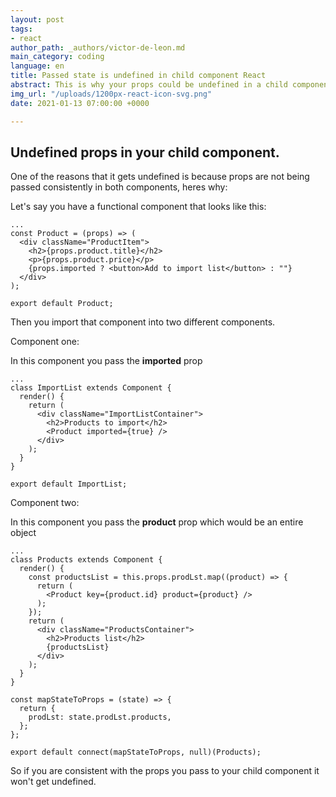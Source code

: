 ```yaml
---
layout: post
tags:
- react
author_path: _authors/victor-de-leon.md
main_category: coding
language: en
title: Passed state is undefined in child component React
abstract: This is why your props could be undefined in a child component in React.
img_url: "/uploads/1200px-react-icon-svg.png"
date: 2021-01-13 07:00:00 +0000

---
```

## Undefined props in your child component.

One of the reasons that it gets undefined is because props are not being passed consistently in both components, heres why:

Let's say you have a functional component that looks like this:

    ...
    const Product = (props) => (
      <div className="ProductItem">
        <h2>{props.product.title}</h2>
        <p>{props.product.price}</p>
        {props.imported ? <button>Add to import list</button> : ""}
      </div>
    );
    
    export default Product;
    

Then you import that component into two different components.

Component one:

In this component you pass the **imported** prop

    ...
    class ImportList extends Component {
      render() {
        return (
          <div className="ImportListContainer">
            <h2>Products to import</h2>
            <Product imported={true} />
          </div>
        );
      }
    }
    
    export default ImportList;
    

Component two:

In this component you pass the **product** prop which would be an entire object

    ...
    class Products extends Component {
      render() {
        const productsList = this.props.prodLst.map((product) => {
          return (
            <Product key={product.id} product={product} />
          );
        });
        return (
          <div className="ProductsContainer">
            <h2>Products list</h2>
            {productsList}
          </div>
        );
      }
    }
    
    const mapStateToProps = (state) => {
      return {
        prodLst: state.prodLst.products,
      };
    };
    
    export default connect(mapStateToProps, null)(Products);
    

So if you are consistent with the props you pass to your child component it won't get undefined.
